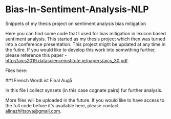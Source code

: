 # Bias-In-Sentiment-Analysis-NLP
Snippets of my thesis project on sentiment analysis bias mitigation

Here you can find some code that I used for bias mitigation in lexicon based sentiment analysis. This started as my thesis project which then was turned into a conference presentation. This project might be updated at any time in the futire. If you would like to develop this work into somwthing further, please reference this paper - http://aics2019.datascienceinstitute.ie/papers/aics_30.pdf.

Files here:

##1 French WordList Final Aug5

In this file I collect synsets (in this case cognate pairs) fur further analysis.

More files will be uploaded in the future. If you would like to have access to the full code before it's available here, please contact alinazhiltsova@gmail.com.
